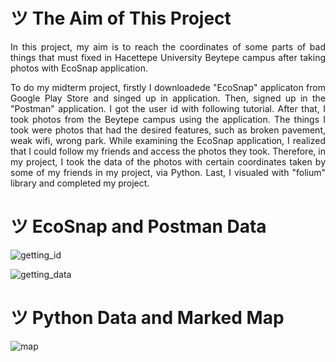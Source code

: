 # ツ The Aim of This Project

<p align="justify">In this project, my aim is to reach the coordinates of some parts of bad things that must fixed in Hacettepe University Beytepe campus after taking photos with EcoSnap application.</p>

<p align="justify">To do my midterm project, firstly I downloadede "EcoSnap" applicaton from Google Play Store and singed up in application. Then, signed up in the "Postman" application. I got the user id with following tutorial. After that, I took photos from the Beytepe campus using the application. The things I took were photos that had the desired features, such as broken pavement, weak wifi, wrong park. While examining the EcoSnap application, I realized that I could follow my friends and access the photos they took. Therefore, in my project, I took the data of the photos with certain coordinates taken by some of my friends in my project, via Python. Last, I visualed with "folium" library and completed my project.</p>

# ツ EcoSnap and Postman Data

![getting_id](https://user-images.githubusercontent.com/118128475/236061193-8b230875-af74-4e20-a9f0-aad66021c2c7.png)

![getting_data](https://user-images.githubusercontent.com/118128475/236061207-e0d89c56-9fdd-4ada-b6d6-9f9b33a518ae.png)

# ツ Python Data and Marked Map

![map](https://user-images.githubusercontent.com/118128475/236061413-b102b871-b190-4059-af65-e7c3538c328d.png)
